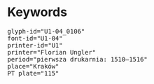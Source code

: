 # Keywords
<pre>
glyph-id="U1-04_0106"
font-id="U1-04"
printer-id="U1"
printer="Florian Ungler"
period="pierwsza drukarnia: 1510–1516"
place="Kraków"
PT plate="115"
</pre>
